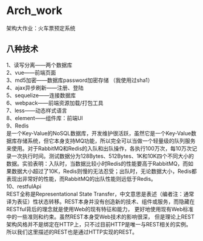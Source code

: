 # Arch_work
架构大作业：火车票预定系统


## 八种技术
1、读写分离——两个数据库</br>
2、vue——前端页面</br>
3、md5加密——数据库password加密存储 （我使用过sha1）</br>
4、ajax异步刷新——注册、登陆</br>
5、sequelize——连接数据库</br>
6、webpack——前端资源加载/打包工具</br>
7、less——动态样式语言</br>
8、element——组件库：前端UI</br>
9、Redis	</br>
是一个Key-Value的NoSQL数据库，开发维护很活跃，虽然它是一个Key-Value数据库存储系统，但它本身支持MQ功能，所以完全可以当做一个轻量级的队列服务来使用。对于RabbitMQ和Redis的入队和出队操作，各执行100万次，每10万次记录一次执行时间。测试数据分为128Bytes、512Bytes、1K和10K四个不同大小的数据。实验表明：入队时，当数据比较小时Redis的性能要高于RabbitMQ，而如果数据大小超过了10K，Redis则慢的无法忍受；出队时，无论数据大小，Redis都表现出非常好的性能，而RabbitMQ的出队性能则远低于Redis。</br>
10、restfulApi</br>
REST全称是Representational State Transfer，中文意思是表述（编者注：通常译为表征）性状态转移。REST本身并没有创造新的技术、组件或服务，而隐藏在RESTful背后的理念就是使用Web的现有特征和能力， 更好地使用现有Web标准中的一些准则和约束。虽然REST本身受Web技术的影响很深， 但是理论上REST架构风格并不是绑定在HTTP上，只不过目前HTTP是唯一与REST相关的实例。 所以我们这里描述的REST也是通过HTTP实现的REST。</br>
